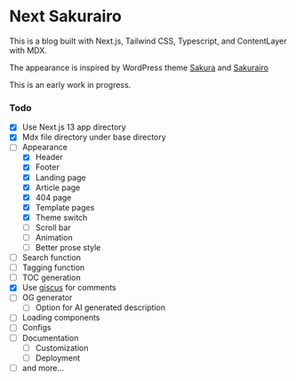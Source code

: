 # Next Sakurairo

This is a blog built with Next.js, Tailwind CSS, Typescript, and ContentLayer with MDX. 

The appearance is inspired by WordPress theme [Sakura](https://github.com/mashirozx/sakura) and [Sakurairo](https://github.com/mirai-mamori/Sakurairo)

This is an early work in progress.

### Todo
- [x] Use Next.js 13 app directory
- [x] Mdx file directory under base directory
- [ ] Appearance
  - [x] Header
  - [x] Footer
  - [x] Landing page
  - [x] Article page
  - [x] 404 page
  - [x] Template pages
  - [x] Theme switch
  - [ ] Scroll bar
  - [ ] Animation
  - [ ] Better prose style
- [ ] Search function
- [ ] Tagging function
- [ ] TOC generation
- [x] Use [giscus](https://giscus.app/) for comments
- [ ] OG generator
  - [ ] Option for AI generated description
- [ ] Loading components
- [ ] Configs
- [ ] Documentation
  - [ ] Customization
  - [ ] Deployment
- [ ] and more...